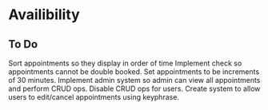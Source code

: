 # Availibility
## To Do
Sort appointments so they display in order of time
Implement check so appointments cannot be double booked.
Set appointments to be increments of 30 minutes.
Implement admin system so admin can view all appointments and perform CRUD ops.
Disable CRUD ops for users.
Create system to allow users to edit/cancel appointments using keyphrase.